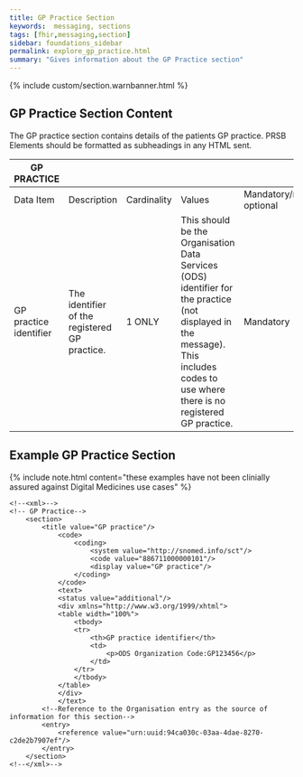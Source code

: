 ```yaml
---
title: GP Practice Section
keywords:  messaging, sections
tags: [fhir,messaging,section]
sidebar: foundations_sidebar
permalink: explore_gp_practice.html
summary: "Gives information about the GP Practice section"
---
```

{% include custom/section.warnbanner.html %}


## GP Practice Section Content ##

The GP practice section contains details of the patients GP practice. PRSB Elements should be formatted as subheadings in any HTML sent.
 
| GP   PRACTICE          |                                                 |             |                                                                                                                                                                                            |                                  |                         |
|------------------------|-------------------------------------------------|-------------|--------------------------------------------------------------------------------------------------------------------------------------------------------------------------------------------|----------------------------------|-------------------------|
| Data   Item            | Description                                     | Cardinality | Values                                                                                                                                                                                     | Mandatory/required/     optional | FHIR Target             |
| GP practice identifier | The   identifier of the registered GP practice. | 1   ONLY    | This   should be the Organisation Data Services (ODS) identifier for the practice   (not displayed in the message). This includes codes to use where there is no   registered GP practice. | Mandatory                        | Organization.identifier |
 
## Example GP Practice Section ##

{% include note.html content="these examples have not been clinially assured against Digital Medicines use cases" %}

```
<!--<xml>-->
<!-- GP Practice-->
	<section>
		<title value="GP practice"/>
			<code>
				<coding>
					<system value="http://snomed.info/sct"/>
					<code value="886711000000101"/>
					<display value="GP practice"/>
				</coding>
			</code>
			<text>
			<status value="additional"/>
			<div xmlns="http://www.w3.org/1999/xhtml">
			<table width="100%">
				<tbody>
				<tr>
					<th>GP practice identifier</th>
					<td>
						<p>ODS Organization Code:GP123456</p>
					</td>
				</tr>
				</tbody>
			</table>
			</div>
			</text>
		<!--Reference to the Organisation entry as the source of information for this section-->
		<entry>
			<reference value="urn:uuid:94ca030c-03aa-4dae-8270-c2de2b7907ef"/>
		</entry>
	</section>
<!--</xml>-->
```